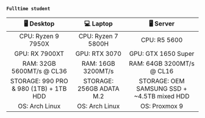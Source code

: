 **`Fulltime student`**

|             🖥 Desktop             |             💻 Laptop               |             🖥 Server             |
|:----------------------------------:|:----------------------------------:|:----------------------------------:|
|     CPU: Ryzen 9 7950X             |     CPU: Ryzen 7 5800H             |     CPU: R5 5600                   |
|     GPU: RX 7900XT                 |     GPU: RTX 3070                  |     GPU: GTX 1650 Super            |
|     RAM: 32GB 5600MT/s @ CL36      |     RAM: 16GB 3200MT/s             |     RAM: 64GB 3200MT/s @ CL16      |
|     STORAGE: 990 PRO & 980 (1TB) + 1TB HDD  |     STORAGE: 256GB ADATA M.2       |     STORAGE: OEM SAMSUNG SSD + ~4.5TB mixed HDD|
|     OS: Arch Linux                 |     OS: Arch Linux                 |     OS: Proxmox 9                  |
